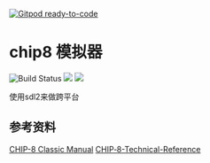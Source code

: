 [![Gitpod ready-to-code](https://img.shields.io/badge/Gitpod-ready--to--code-blue?logo=gitpod)](https://gitpod.io/#https://github.com/Lin-H/chip8)

# chip8 模拟器

![Build Status](https://github.com/Lin-H/chip8/actions/workflows/rust.yml/badge.svg)
![](https://img.shields.io/github/repo-size/Lin-H/chip8)
![](https://img.shields.io/github/v/release/Lin-H/chip8?sort=semver)

使用sdl2来做跨平台

## 参考资料

[CHIP-8 Classic Manual](https://storage.googleapis.com/wzukusers/user-34724694/documents/5c83d6a5aec8eZ0cT194/CHIP-8%20Classic%20Manual%20Rev%201.3.pdf)
[CHIP‐8-Technical-Reference](https://github.com/mattmikolay/chip-8/wiki/CHIP%E2%80%908-Technical-Reference)

